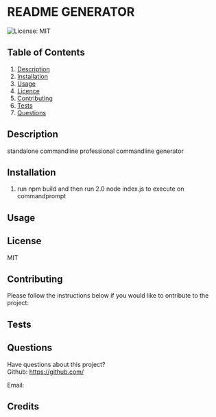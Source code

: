 # README GENERATOR
  ![License: MIT](https://img.shields.io/badge/License-MIT-brightgreen.svg)
  ## Table of Contents
  1. [Description](#description)   
  2. [Installation](#installation)
  3. [Usage](#usage)
  4. [Licence](#licence)
  5. [Contributing](#contributing)
  6. [Tests](#Tests)
  7. [Questions](#github)
  ## Description
  standalone commandline professional commandline generator
  ## Installation
  1. run npm build and then run 2.0 node index.js to execute on commandprompt 
  ## Usage
  
  ## License
  MIT
  ## Contributing
  Please follow the instructions below if you would like to ontribute to the project:
  
  ## Tests
  
  ## Questions
  Have questions about this project?  
  Github: https://github.com/ 

  Email: 
  
  ## Credits
  
   